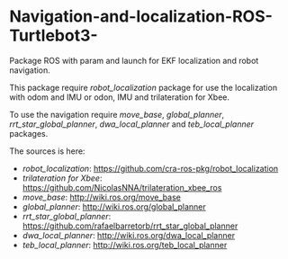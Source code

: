 # Navigation-and-localization-ROS-Turtlebot3-

Package ROS with param and launch for EKF localization and robot navigation. 

This package require *robot_localization* package for use the localization with odom and IMU or odon, IMU and trilateration for Xbee.

To use the navigation require *move_base*, *global_planner*, *rrt_star_global_planner*, *dwa_local_planner* and *teb_local_planner* packages.

The sources is here:
   - *robot_localization*: https://github.com/cra-ros-pkg/robot_localization
   - *trilateration for Xbee*: https://github.com/NicolasNNA/trilateration_xbee_ros
   - *move_base*: http://wiki.ros.org/move_base
   - *global_planner*: http://wiki.ros.org/global_planner
   - *rrt_star_global_planner*: https://github.com/rafaelbarretorb/rrt_star_global_planner
   - *dwa_local_planner*: http://wiki.ros.org/dwa_local_planner
   - *teb_local_planner*: http://wiki.ros.org/teb_local_planner
